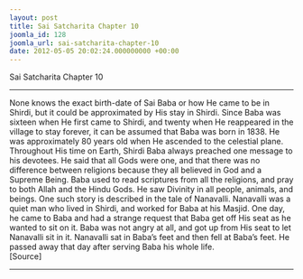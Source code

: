 ```yaml
---
layout: post
title: Sai Satcharita Chapter 10
joomla_id: 128
joomla_url: sai-satcharita-chapter-10
date: 2012-05-05 20:02:24.000000000 +00:00
---
```

Sai Satcharita Chapter 10
* * *
None knows the exact birth-date of Sai Baba or how He came to be in Shirdi, but it could be approximated by His stay in Shirdi. Since Baba was sixteen when He first came to Shirdi, and twenty when He reappeared in the village to stay forever, it can be assumed that Baba was born in 1838. He was approximately 80 years old when He ascended to the celestial plane. Throughout His time on Earth, Shirdi Baba always preached one message to his devotees. He said that all Gods were one, and that there was no difference between religions because they all believed in God and a Supreme Being. Baba used to read scriptures from all the religions, and pray to both Allah and the Hindu Gods. He saw Divinity in all people, animals, and beings. One such story is described in the tale of Nanavalli.
Nanavalli was a quiet man who lived in Shirdi, and worked for Baba at his Masjid. One day, he came to Baba and had a strange request that Baba get off His seat as he wanted to sit on it. Baba was not angry at all, and got up from His seat to let Nanavalli sit in it. Nanavalli sat in Baba’s feet and then fell at Baba’s feet. He passed away that day after serving Baba his whole life.   
[Source]
* * *
